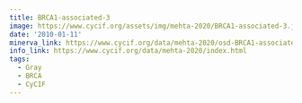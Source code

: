```yaml
---
title: BRCA1-associated-3
image: https://www.cycif.org/assets/img/mehta-2020/BRCA1-associated-3.jpg
date: '2010-01-11'
minerva_link: https://www.cycif.org/data/mehta-2020/osd-BRCA1-associated-3.html
info_link: https://www.cycif.org/data/mehta-2020/index.html
tags:
  - Gray
  - BRCA
  - CyCIF
---
```

